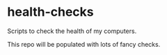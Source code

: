 # health-checks
Scripts to check the health of my computers.

This repo will be populated with lots of fancy checks.
